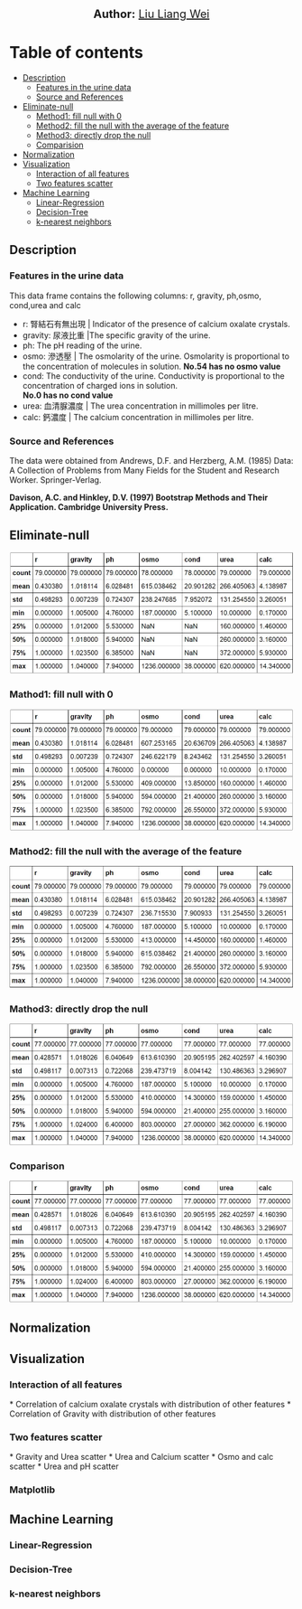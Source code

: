 <p align="center">
  <span style='font-size: 15pt'><strong>Author:</strong>  <a href="https://www.linkedin.com/in/liang-wei-liu/">Liu Liang Wei</a></span>
 
</p>
<h1>Table of contents</h1>

  * [Description](#desc)
  	* [Features in the urine data](#feature)
  	* [Source and References](#source)
  * [Eliminate-null](#null)
    * [Method1: fill null with 0](#zero)
    * [Method2: fill the null with the average of the feature](#aver)
    * [Method3: directly drop the null](#drop)
    * [Comparision](#comp)
  * [Normalization](#nor)
  * [Visualization](#vis)
  	* [Interaction of all features](#interaction)
    * [Two features scatter](#scatter)
  * [Machine Learning](#ml)
     * [Linear-Regression](#lr)
     * [Decision-Tree](#tree)
     * [k-nearest neighbors](#knn)

<h2 id="desc">Description</h2>

<h3 id="feature">Features in the urine data</h3>

This data frame contains the following columns: r, gravity, ph,osmo, cond,urea and calc
* r: 腎結石有無出現 | Indicator of the presence of calcium oxalate crystals.
* gravity: 尿液比重 |The specific gravity of the urine.
* ph: The pH reading of the urine.
* osmo: 滲透壓 | The osmolarity of the urine. Osmolarity is proportional to the concentration of molecules in solution. <strong>No.54 has no osmo value</strong>
* cond: The conductivity of the urine. Conductivity is proportional to the concentration of charged ions in solution. <br><strong>No.0 has no cond value</strong>
* urea: 血清脲濃度 | The urea concentration in millimoles per litre.
* calc: 鈣濃度 | The calcium concentration in millimoles per litre.
    
<h3 id="source">Source and References</h3>

The data were obtained from Andrews, D.F. and Herzberg, A.M. (1985) Data: A Collection of Problems from Many Fields for the Student and Research Worker. Springer-Verlag.<br>

<strong>Davison, A.C. and Hinkley, D.V. (1997) Bootstrap Methods and Their Application. Cambridge University Press.</strong>

<h2 id="null">Eliminate-null</h2>
<img src="https://github.com/Liungweiliu/NCCU_Algorithms/blob/master/image/raw%20description.JPG" alt="Get started with Python for Research" title="Get started with Python for Research" />

<h3 id="zero">Mathod1: fill null with 0</h3>
<img src="https://github.com/Liungweiliu/NCCU_Algorithms/blob/master/image/Mathod1%20fill%20null%20with%200.JPG" alt="Mathod1: fill null with 0" title="Mathod1: fill null with 0" />

<h3 id="aver">Mathod2: fill the null with the average of the feature</h3>
<img src="https://github.com/Liungweiliu/NCCU_Algorithms/blob/master/image/Mathod2%20fill%20the%20null%20with%20the%20average%20of%20the%20feature.JPG" alt="Mathod2: fill the null with the average of the feature" title="Mathod2: fill the null with the average of the feature" />

<h3 id="drop">Mathod3: directly drop the null</h3>
<img src="https://github.com/Liungweiliu/NCCU_Algorithms/blob/master/image/Mathod3%20directly%20drop%20the%20null.JPG" alt="Mathod3: directly drop the null" title="Mathod3: directly drop the null" />

<h3 id="comp">Comparison</h3>
<img src="https://github.com/Liungweiliu/NCCU_Algorithms/blob/master/image/Mathod3%20directly%20drop%20the%20null.JPG" alt="Comparision" title="Comparison" />

<h2 id="nor">Normalization</h2>

<h2 id="vis">Visualization</h2>
<h3 id="interaction">Interaction of all features</h3>
  * Correlation of calcium oxalate crystals with distribution of other features
  * Correlation of Gravity with distribution of other features
  
<h3 id="scatter">Two features scatter</h3>
  * Gravity and Urea scatter
  * Urea and Calcium scatter
  * Osmo and calc scatter
  * Urea and pH scatter

<h3 id="mat">Matplotlib</h3>

<h2 id="ml">Machine Learning</h2>

<h3 id="lr">Linear-Regression</h3>

<h3 id="tree">Decision-Tree</h3>

<h3 id="knn">k-nearest neighbors</h3>
